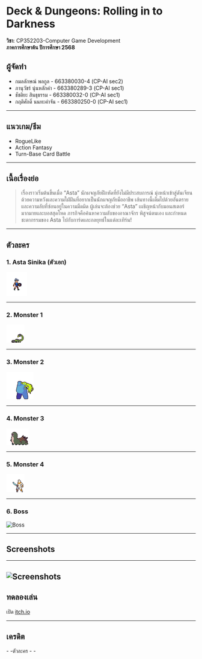 # Deck & Dungeons: Rolling in to Darkness

**วิชา**: CP352203-Computer Game Development  
**ภาคการศึกษาต้น ปีการศึกษา 2568**

## ผู้จัดทำ  
- กมลลักษณ์ พลกูล - 663380030-4 (CP-AI sec2)
- ภานุวัชร์ นุ่นหลักคำ - 663380289-3 (CP-AI sec1)
- ชัชติยะ สินธุธรรม - 663380032-0 (CP-AI sec1)
- กฤติศักดิ์ นนทะคำจัน - 663380250-0 (CP-AI sec1)

---

## แนวเกม/ธีม

- RogueLike
- Action Fantasy
- Turn-Base Card Battle

---

## เนื้อเรื่องย่อ

> เรื่องราวเริ่มต้นขึ้นเมื่อ “Asta” นักผจญภัยฝึกหัดที่ยังไม่มีประสบการณ์ มุ่งหน้าเข้าสู่ดันเจียน ด้วยความหวังและความใฝ่ฝันที่อยากเป็นนักผจญภัยมืออาชีพ เส้นทางนี้เต็มไปด้วยอันตรายและความลับที่ซ่อนอยู่ในความมืดมิด ผู้เล่นจะต้องช่วย “Asta” เผชิญหน้ากับมอนสเตอร์มากมายและบอสสุดโหด ภารกิจคือค้นหาความลับของอาณาจักร พิสูจน์ตนเอง และกำหนดชะตากรรมของ Asta ไปกับการ์ดและกลยุทธ์ในแต่ละเทิร์น!

---

## ตัวละคร

### 1. Asta Sinika (ตัวเอก)  
![Asta Sinika](char_blue_2.png)

---

### 2. Monster 1  
![Monster 1](Scorpio.png)

---

### 3. Monster 2  
![Monster 2](Big_bloated.png)

---

### 4. Monster 3  
![Monster 3](Centipede.png)

---

### 5. Monster 4  
![Monster 4](Mummy.png)

---

### 6. Boss  
![Boss](Bringer-of-Death_Attack_1.png)

---

## Screenshots

[](https://github.com/Panuwat47/Game-Project/blob/main/Screenshot%202025-09-04%20011415.png)
[](https://github.com/Panuwat47/Game-Project/blob/main/Screenshot%202025-09-04%20011424.png)
[](https://github.com/Panuwat47/Game-Project/blob/main/Screenshot%202025-09-04%20011501.png)
[](https://github.com/Panuwat47/Game-Project/blob/main/Screenshot%202025-09-04%20011625.png)

---

![Screenshots](https://drive.google.com/file/d/1nJ11kscqdUTfUOxNvgWvP7SKEJilsgOX/view?usp=drive_link)
---

## ทดลองเล่น

เปิด [itch.io](https://panuwat-noonlukkam.itch.io/deck-dungeons-rolling-in-to-darkness)



---

## เครดิต

-[](https://github.com/guladam/deck_builder_tutorial/tree/season-1-code)
-ตัวละคร[]()
-[]()
-[]()
